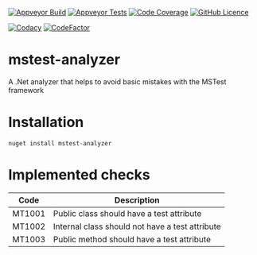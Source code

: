 [![Appveyor Build](https://img.shields.io/appveyor/ci/superfaz/mstest-analyzer.svg?logo=appveyor)](https://ci.appveyor.com/project/superfaz/mstest-analyzer)
[![Appveyor Tests](https://img.shields.io/appveyor/tests/superfaz/mstest-analyzer.svg?logo=appveyor)](https://ci.appveyor.com/project/superfaz/mstest-analyzer)
[![Code Coverage](https://codecov.io/gh/superfaz/mstest-analyzer/branch/master/graph/badge.svg)](https://codecov.io/gh/superfaz/mstest-analyzer)
[![GitHub Licence](https://img.shields.io/github/license/oxybot/oxybot.svg?logo=github)](https://github.com/superfaz/mstest-analyzer/blob/master/LICENSE)

[![Codacy](https://api.codacy.com/project/badge/Grade/18f41ad4f4444f68834f58263419a800)](https://www.codacy.com/app/fkmels-github/mstest-analyzer?utm_source=github.com&amp;utm_medium=referral&amp;utm_content=superfaz/mstest-analyzer&amp;utm_campaign=Badge_Grade)
[![CodeFactor](https://www.codefactor.io/repository/github/oxybot/oxybot/badge)](https://www.codefactor.io/repository/github/superfaz/mstest-analyzer)

# mstest-analyzer
A .Net analyzer that helps to avoid basic mistakes with the MSTest framework

# Installation
`nuget install mstest-analyzer`

# Implemented checks

| Code   | Description                                     |
|--------|-------------------------------------------------|
| MT1001 | Public class should have a test attribute       |
| MT1002 | Internal class should not have a test attribute |
| MT1003 | Public method should have a test attribute      |
